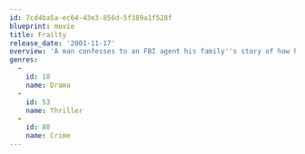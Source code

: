 ```yaml
---
id: 7cd4ba5a-ec64-43e3-856d-5f389a1f528f
blueprint: movie
title: Frailty
release_date: '2001-11-17'
overview: 'A man confesses to an FBI agent his family''s story of how his religious fanatic father''s visions lead to a series of murders to destroy supposed "demons."'
genres:
  -
    id: 18
    name: Drama
  -
    id: 53
    name: Thriller
  -
    id: 80
    name: Crime
---
```

